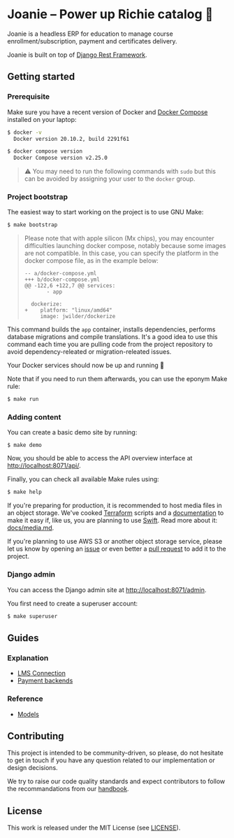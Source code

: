 # Joanie – Power up Richie catalog 👛

Joanie is a headless ERP for education to manage course enrollment/subscription,
payment and certificates delivery.

Joanie is built on top of [Django Rest
Framework](https://www.django-rest-framework.org/).

## Getting started

### Prerequisite

Make sure you have a recent version of Docker and [Docker
Compose](https://docs.docker.com/compose/install) installed on your laptop:

```bash
$ docker -v
  Docker version 20.10.2, build 2291f61

$ docker compose version
  Docker Compose version v2.25.0
```

> ⚠️ You may need to run the following commands with `sudo` but this can be
> avoided by assigning your user to the `docker` group.

### Project bootstrap

The easiest way to start working on the project is to use GNU Make:

```bash
$ make bootstrap
```

> Please note that with apple silicon (Mx chips), you may encounter difficulties launching docker compose, notably because some images are not compatible. In this case, you can specify the platform in the docker compose file, as in the example below:
> ```
> -- a/docker-compose.yml
> +++ b/docker-compose.yml
> @@ -122,6 +122,7 @@ services:
>        - app
>  
>   dockerize:
> +    platform: "linux/amd64"
>      image: jwilder/dockerize
> ```

This command builds the `app` container, installs dependencies, performs
database migrations and compile translations. It's a good idea to use this
command each time you are pulling code from the project repository to avoid
dependency-releated or migration-releated issues.

Your Docker services should now be up and running 🎉

Note that if you need to run them afterwards, you can use the eponym Make rule:

```bash
$ make run
```

### Adding content

You can create a basic demo site by running:

    $ make demo


Now, you should be able to access the API overview interface at
[http://localhost:8071/api/](http://localhost:8071/api/).

Finally, you can check all available Make rules using:

```bash
$ make help
```

If you're preparing for production, it is recommended to host media files in an
object storage.  We've cooked [Terraform](https://www.terraform.io/) scripts
and a [documentation](docs/media.md) to make it easy if, like us, you are
planning to use [Swift](https://docs.openstack.org/swift). Read more about it:
[docs/media.md](docs/media.md).

If you're planning to use AWS S3 or another object storage service, please let
us know by opening an [issue](https://github.com/openfun/joanie/issues) or even
better a [pull request](https://github.com/openfun/joanie/pulls) to add it to
the project.

### Django admin

You can access the Django admin site at
[http://localhost:8071/admin](http://localhost:8071/admin).

You first need to create a superuser account:

```bash
$ make superuser
```

## Guides

### Explanation

- [LMS Connection](https://github.com/openfun/joanie/blob/main/docs/explanation/lms-connection.md)
- [Payment backends](https://github.com/openfun/joanie/blob/main/docs/explanation/payment-backend.md)

### Reference

- [Models](https://github.com/openfun/joanie/blob/main/docs/reference/models.md)

## Contributing

This project is intended to be community-driven, so please, do not hesitate to
get in touch if you have any question related to our implementation or design
decisions.

We try to raise our code quality standards and expect contributors to follow
the recommandations from our
[handbook](https://openfun.gitbooks.io/handbook/content).

## License

This work is released under the MIT License (see [LICENSE](./LICENSE)).
